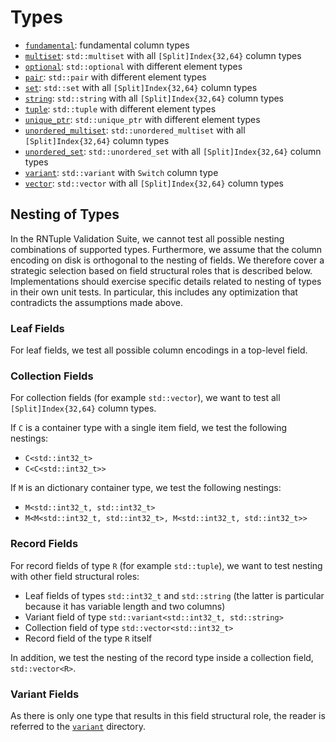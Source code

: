 # Types

 * [`fundamental`](fundamental): fundamental column types
 * [`multiset`](multiset): `std::multiset` with all `[Split]Index{32,64}` column types
 * [`optional`](optional): `std::optional` with different element types
 * [`pair`](pair): `std::pair` with different element types
 * [`set`](set): `std::set` with all `[Split]Index{32,64}` column types
 * [`string`](string): `std::string` with all `[Split]Index{32,64}` column types
 * [`tuple`](tuple): `std::tuple` with different element types
 * [`unique_ptr`](unique_ptr): `std::unique_ptr` with different element types
 * [`unordered_multiset`](unordered_multiset): `std::unordered_multiset` with all `[Split]Index{32,64}` column types
 * [`unordered_set`](unordered_set): `std::unordered_set` with all `[Split]Index{32,64}` column types
 * [`variant`](variant): `std::variant` with `Switch` column type
 * [`vector`](vector): `std::vector` with all `[Split]Index{32,64}` column types

## Nesting of Types

In the RNTuple Validation Suite, we cannot test all possible nesting combinations of supported types.
Furthermore, we assume that the column encoding on disk is orthogonal to the nesting of fields.
We therefore cover a strategic selection based on field structural roles that is described below.
Implementations should exercise specific details related to nesting of types in their own unit tests.
In particular, this includes any optimization that contradicts the assumptions made above.

### Leaf Fields

For leaf fields, we test all possible column encodings in a top-level field.

### Collection Fields

For collection fields (for example `std::vector`), we want to test all `[Split]Index{32,64}` column types.

If `C` is a container type with a single item field, we test the following nestings:
 * `C<std::int32_t>`
 * `C<C<std::int32_t>>`

If `M` is an dictionary container type, we test the following nestings:
 * `M<std::int32_t, std::int32_t>`
 * `M<M<std::int32_t, std::int32_t>, M<std::int32_t, std::int32_t>>`

### Record Fields

For record fields of type `R` (for example `std::tuple`), we want to test nesting with other field structural roles:
 * Leaf fields of types `std::int32_t` and `std::string` (the latter is particular because it has variable length and two columns)
 * Variant field of type `std::variant<std::int32_t, std::string>`
 * Collection field of type `std::vector<std::int32_t>`
 * Record field of the type `R` itself

In addition, we test the nesting of the record type inside a collection field, `std::vector<R>`.

### Variant Fields

As there is only one type that results in this field structural role, the reader is referred to the [`variant`](variant) directory.
